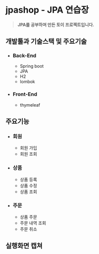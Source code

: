 jpashop - JPA 연습장
============

> #### JPA를 공부하며 만든 토이 프로젝트입니다.

## 개발툴과 기술스택 및 주요기술

- ### Back-End
    - Spring boot
    - JPA
    - H2
    - lombok

- ### Front-End
    - thymeleaf

## 주요기능
- ### 회원
    - 회원 가입
    - 회원 조회
- ### 상품
    - 상품 등록
    - 상품 수정
    - 상품 조회
- ### 주문
    - 상품 주문
    - 주문 내역 조회
    - 주문 취소


## 실행화면 캡쳐
